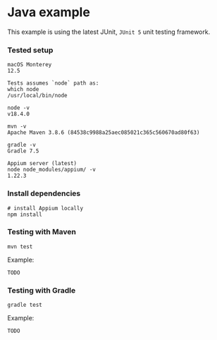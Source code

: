 # Java example

This example is using the latest JUnit, `JUnit 5` unit testing framework.

### Tested setup

```
macOS Monterey
12.5
```
```
Tests assumes `node` path as:
which node
/usr/local/bin/node

node -v
v18.4.0
```
```
mvn -v
Apache Maven 3.8.6 (84538c9988a25aec085021c365c560670ad80f63)
```
```
gradle -v
Gradle 7.5
```
```
Appium server (latest)
node node_modules/appium/ -v
1.22.3
```

### Install dependencies

```
# install Appium locally
npm install
```

### Testing with Maven

```
mvn test
```
Example:
```
TODO
```

### Testing with Gradle

```
gradle test
```
Example:
```
TODO
```
